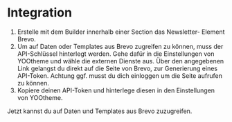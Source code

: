 # Integration
1. Erstelle mit dem Builder innerhalb einer Section das Newsletter- Element Brevo.
2. Um auf Daten oder Templates aus Brevo zugreifen zu können, muss der API-Schlüssel hinterlegt werden. Gehe dafür in die Einstellungen von YOOtheme und wähle die externen Dienste aus. Über den angegebenen Link gelangst du direkt auf die Seite von Brevo, zur Generierung eines API-Token. Achtung ggf. musst du dich einloggen um die Seite aufrufen zu können.
3. Kopiere deinen API-Token und hinterlege diesen in den Einstellungen von YOOtheme.

Jetzt kannst du auf Daten und Templates aus Brevo zuzugreifen.

